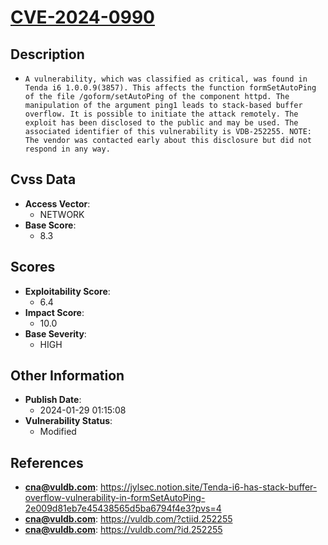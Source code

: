 
# [CVE-2024-0990](https://cve.mitre.org/cgi-bin/cvename.cgi?name=CVE-2024-0990)

## Description

- `A vulnerability, which was classified as critical, was found in Tenda i6 1.0.0.9(3857). This affects the function formSetAutoPing of the file /goform/setAutoPing of the component httpd. The manipulation of the argument ping1 leads to stack-based buffer overflow. It is possible to initiate the attack remotely. The exploit has been disclosed to the public and may be used. The associated identifier of this vulnerability is VDB-252255. NOTE: The vendor was contacted early about this disclosure but did not respond in any way.`

## Cvss Data

- **Access Vector**:
  - NETWORK
- **Base Score**:
  - 8.3

## Scores

- **Exploitability Score**:
  - 6.4
- **Impact Score**:
  - 10.0
- **Base Severity**:
  - HIGH

## Other Information

- **Publish Date**:
  - 2024-01-29 01:15:08
- **Vulnerability Status**:
  - Modified

## References

- **cna@vuldb.com**: https://jylsec.notion.site/Tenda-i6-has-stack-buffer-overflow-vulnerability-in-formSetAutoPing-2e009d81eb7e45438565d5ba6794f4e3?pvs=4
- **cna@vuldb.com**: https://vuldb.com/?ctiid.252255
- **cna@vuldb.com**: https://vuldb.com/?id.252255
